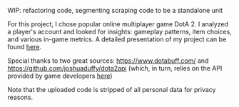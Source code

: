WIP: refactoring code, segmenting scraping code to be a standalone unit

For this project, I chose popular online multiplayer game DotA 2. I analyzed a player's account and looked for insights: gameplay patterns, item choices, and various in-game metrics. A detailed presentation of my project can be found [here]( https://prezi.com/view/s0ugsaCXBYihMsMHhExw/).

Special thanks to two great sources: https://www.dotabuff.com/ and https://github.com/joshuaduffy/dota2api (which, in turn, relies on the API provided by game developers [here](https://dev.dota2.com/showthread.php?t=47115))

Note that the uploaded code is stripped of all personal data for privacy reasons.
